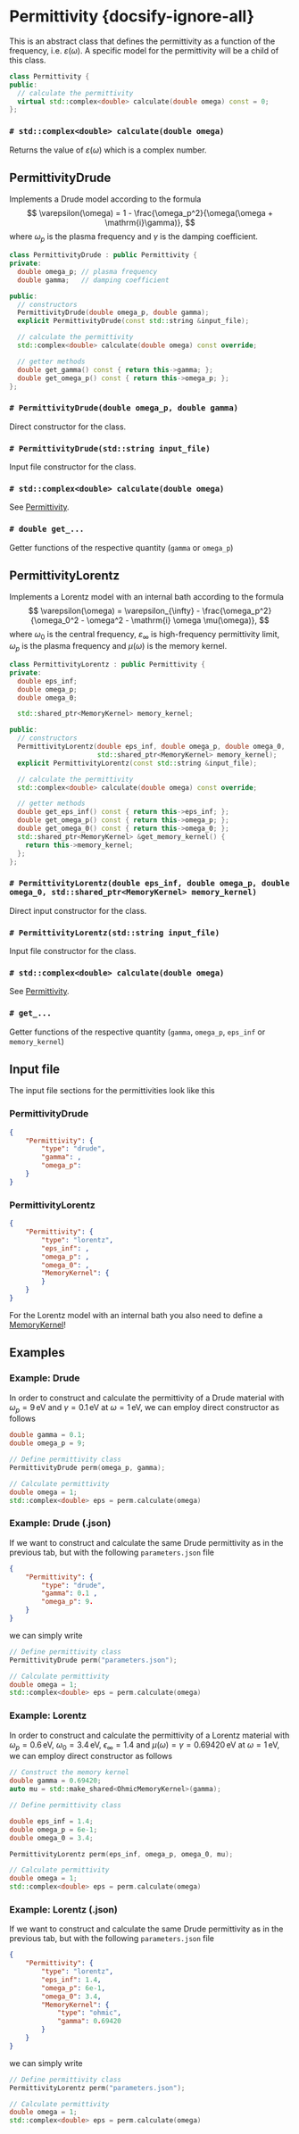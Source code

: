 # Permittivity {docsify-ignore-all}
This is an abstract class that defines the permittivity as a function of the frequency, i.e. $\varepsilon(\omega)$.
A specific model for the permittivity will be a child of this class.
```cpp
class Permittivity {
public:
  // calculate the permittivity
  virtual std::complex<double> calculate(double omega) const = 0;
};
```

### `# std::complex<double> calculate(double omega)`
Returns the value of $\varepsilon(\omega)$ which is a complex number.

## PermittivityDrude
Implements a Drude model according to the formula
$$
\varepsilon(\omega) = 1 - \frac{\omega_p^2}{\omega(\omega + \mathrm{i}\gamma)},
$$
where $\omega_p$ is the plasma frequency and $\gamma$ is the damping coefficient.

```cpp
class PermittivityDrude : public Permittivity {
private:
  double omega_p; // plasma frequency
  double gamma;   // damping coefficient

public:
  // constructors
  PermittivityDrude(double omega_p, double gamma);
  explicit PermittivityDrude(const std::string &input_file);

  // calculate the permittivity
  std::complex<double> calculate(double omega) const override;

  // getter methods
  double get_gamma() const { return this->gamma; };
  double get_omega_p() const { return this->omega_p; };
};
```


### `# PermittivityDrude(double omega_p, double gamma)`
Direct constructor for the class.

### `# PermittivityDrude(std::string input_file)`
Input file constructor for the class.

### `# std::complex<double> calculate(double omega)`
See [Permittivity](#Permittivity).

### `# double get_...`
Getter functions of the respective quantity (`gamma` or `omega_p`)

## PermittivityLorentz
Implements a Lorentz model with an internal bath according to the formula
$$
\varepsilon(\omega) = \varepsilon_{\infty} - \frac{\omega_p^2}{\omega_0^2 - \omega^2 - \mathrm{i} \omega \mu(\omega)},
$$
where $\omega_0$ is the central frequency, $\varepsilon_{\infty}$ is high-frequency permittivity limit, $\omega_p$ is the plasma frequency and $\mu(\omega)$ is the memory kernel.

```cpp
class PermittivityLorentz : public Permittivity {
private:
  double eps_inf;
  double omega_p;
  double omega_0;

  std::shared_ptr<MemoryKernel> memory_kernel;

public:
  // constructors
  PermittivityLorentz(double eps_inf, double omega_p, double omega_0,
                      std::shared_ptr<MemoryKernel> memory_kernel);
  explicit PermittivityLorentz(const std::string &input_file);

  // calculate the permittivity
  std::complex<double> calculate(double omega) const override;

  // getter methods
  double get_eps_inf() const { return this->eps_inf; };
  double get_omega_p() const { return this->omega_p; };
  double get_omega_0() const { return this->omega_0; };
  std::shared_ptr<MemoryKernel> &get_memory_kernel() {
    return this->memory_kernel;
  };
};
```


### `# PermittivityLorentz(double eps_inf, double omega_p, double omega_0, std::shared_ptr<MemoryKernel> memory_kernel)`
Direct input constructor for the class.

### `# PermittivityLorentz(std::string input_file)`
Input file constructor for the class.

### `# std::complex<double> calculate(double omega)`
See [Permittivity](#Permittivity).

### `# get_...`
Getter functions of the respective quantity (`gamma`, `omega_p`, `eps_inf` or `memory_kernel`)


## Input file
The input file sections for the permittivities look like this

<!-- tabs:start -->
### **PermittivityDrude**
```json
{
    "Permittivity": {
        "type": "drude",
        "gamma": ,
        "omega_p": 
    }
}
```

### **PermittivityLorentz**
```json
{
    "Permittivity": {
        "type": "lorentz",
        "eps_inf": ,
        "omega_p": ,
        "omega_0": ,
        "MemoryKernel": {
        }
    }
}
```
For the Lorentz model with an internal bath you also need to define a [MemoryKernel](api/memorykernel)!
<!-- tabs:end -->

## Examples

<!-- tabs:start -->
### **Example: Drude**
In order to construct and calculate the permittivity of a Drude material with $\omega_p=9\,\mathrm{eV}$ and $\gamma=0.1\,\mathrm{eV}$ at $\omega=1\,\mathrm{eV}$, we can employ direct constructor as follows
```cpp
double gamma = 0.1;
double omega_p = 9;

// Define permittivity class
PermittivityDrude perm(omega_p, gamma);

// Calculate permittivity
double omega = 1;
std::complex<double> eps = perm.calculate(omega) 
```

### **Example: Drude (.json)**
If we want to construct and calculate the same Drude permittivity as in the previous tab, but with the following `parameters.json` file
```json
{
    "Permittivity": {
        "type": "drude",
        "gamma": 0.1 ,
        "omega_p": 9.
    }
}
```
we can simply write
```cpp
// Define permittivity class
PermittivityDrude perm("parameters.json");

// Calculate permittivity
double omega = 1;
std::complex<double> eps = perm.calculate(omega) 
```
### **Example: Lorentz**
In order to construct and calculate the permittivity of a Lorentz material with $\omega_p=0.6\,\mathrm{eV}$, $\omega_0=3.4\,\mathrm{eV}$, $\epsilon_\infty=1.4$ and $\mu(\omega)=\gamma=0.69420\,\mathrm{eV}$ at $\omega=1\,\mathrm{eV}$, we can employ direct constructor as follows
```cpp
// Construct the memory kernel
double gamma = 0.69420;
auto mu = std::make_shared<OhmicMemoryKernel>(gamma);

// Define permittivity class

double eps_inf = 1.4;
double omega_p = 6e-1;
double omega_0 = 3.4;

PermittivityLorentz perm(eps_inf, omega_p, omega_0, mu);

// Calculate permittivity
double omega = 1;
std::complex<double> eps = perm.calculate(omega) 
```

### **Example: Lorentz (.json)**
If we want to construct and calculate the same Drude permittivity as in the previous tab, but with the following `parameters.json` file
```json
{
    "Permittivity": {
        "type": "lorentz",
        "eps_inf": 1.4,
        "omega_p": 6e-1,
        "omega_0": 3.4,
        "MemoryKernel": {
            "type": "ohmic",
            "gamma": 0.69420
        }
    }
}
```
we can simply write
```cpp
// Define permittivity class
PermittivityLorentz perm("parameters.json");

// Calculate permittivity
double omega = 1;
std::complex<double> eps = perm.calculate(omega) 
```
<!-- tabs:end -->
